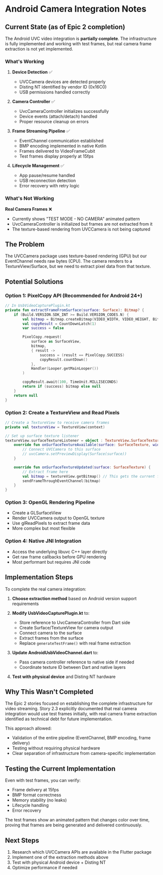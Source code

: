 # Android Camera Integration Notes

## Current State (as of Epic 2 completion)

The Android UVC video integration is **partially complete**. The infrastructure is fully implemented and working with test frames, but real camera frame extraction is not yet implemented.

### What's Working

1. **Device Detection** ✅
   - UVCCamera devices are detected properly
   - Disting NT identified by vendor ID (0x16C0)
   - USB permissions handled correctly

2. **Camera Controller** ✅
   - UvcCameraController initializes successfully
   - Device events (attach/detach) handled
   - Proper resource cleanup on errors

3. **Frame Streaming Pipeline** ✅
   - EventChannel communication established
   - BMP encoding implemented in native Kotlin
   - Frames delivered to VideoFrameCubit
   - Test frames display properly at 15fps

4. **Lifecycle Management** ✅
   - App pause/resume handled
   - USB reconnection detection
   - Error recovery with retry logic

### What's Not Working

**Real Camera Frames** ❌
- Currently shows "TEST MODE - NO CAMERA" animated pattern
- UvcCameraController is initialized but frames are not extracted from it
- The texture-based rendering from UVCCamera is not being captured

## The Problem

The UVCCamera package uses texture-based rendering (GPU) but our EventChannel needs raw bytes (CPU). The camera renders to a TextureView/Surface, but we need to extract pixel data from that texture.

## Potential Solutions

### Option 1: PixelCopy API (Recommended for Android 24+)
```kotlin
// In UsbVideoCapturePlugin.kt
private fun extractFrameFromSurface(surface: Surface): Bitmap? {
    if (Build.VERSION.SDK_INT >= Build.VERSION_CODES.N) {
        val bitmap = Bitmap.createBitmap(VIDEO_WIDTH, VIDEO_HEIGHT, Bitmap.Config.ARGB_8888)
        val copyResult = CountDownLatch(1)
        var success = false

        PixelCopy.request(
            surface as SurfaceView,
            bitmap,
            { result ->
                success = (result == PixelCopy.SUCCESS)
                copyResult.countDown()
            },
            Handler(Looper.getMainLooper())
        )

        copyResult.await(100, TimeUnit.MILLISECONDS)
        return if (success) bitmap else null
    }
    return null
}
```

### Option 2: Create a TextureView and Read Pixels
```kotlin
// Create a TextureView to receive camera frames
private val textureView = TextureView(context)

// Set up surface texture listener
textureView.surfaceTextureListener = object : TextureView.SurfaceTextureListener {
    override fun onSurfaceTextureAvailable(surface: SurfaceTexture, width: Int, height: Int) {
        // Connect UVCCamera to this surface
        // uvcCamera.setPreviewDisplay(Surface(surface))
    }

    override fun onSurfaceTextureUpdated(surface: SurfaceTexture) {
        // Extract frame here
        val bitmap = textureView.getBitmap() // This gets the current frame
        sendFrameThroughEventChannel(bitmap)
    }
}
```

### Option 3: OpenGL Rendering Pipeline
- Create a GLSurfaceView
- Render UVCCamera output to OpenGL texture
- Use glReadPixels to extract frame data
- More complex but most flexible

### Option 4: Native JNI Integration
- Access the underlying libuvc C++ layer directly
- Get raw frame callbacks before GPU rendering
- Most performant but requires JNI code

## Implementation Steps

To complete the real camera integration:

1. **Choose extraction method** based on Android version support requirements
2. **Modify UsbVideoCapturePlugin.kt** to:
   - Store reference to UvcCameraController from Dart side
   - Create Surface/TextureView for camera output
   - Connect camera to the surface
   - Extract frames from the surface
   - Replace `generateTestFrame()` with real frame extraction

3. **Update AndroidUsbVideoChannel.dart** to:
   - Pass camera controller reference to native side if needed
   - Coordinate texture ID between Dart and native layers

4. **Test with physical device** and Disting NT hardware

## Why This Wasn't Completed

The Epic 2 stories focused on establishing the complete infrastructure for video streaming. Story 2.3 explicitly documented that real camera integration would use test frames initially, with real camera frame extraction identified as technical debt for future implementation.

This approach allowed:
- Validation of the entire pipeline (EventChannel, BMP encoding, frame delivery)
- Testing without requiring physical hardware
- Clear separation of infrastructure from camera-specific implementation

## Testing the Current Implementation

Even with test frames, you can verify:
- Frame delivery at 15fps
- BMP format correctness
- Memory stability (no leaks)
- Lifecycle handling
- Error recovery

The test frames show an animated pattern that changes color over time, proving that frames are being generated and delivered continuously.

## Next Steps

1. Research which UVCCamera APIs are available in the Flutter package
2. Implement one of the extraction methods above
3. Test with physical Android device + Disting NT
4. Optimize performance if needed